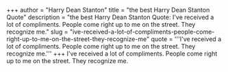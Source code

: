 +++
author = "Harry Dean Stanton"
title = "the best Harry Dean Stanton Quote"
description = "the best Harry Dean Stanton Quote: I've received a lot of compliments. People come right up to me on the street. They recognize me."
slug = "ive-received-a-lot-of-compliments-people-come-right-up-to-me-on-the-street-they-recognize-me"
quote = '''I've received a lot of compliments. People come right up to me on the street. They recognize me.'''
+++
I've received a lot of compliments. People come right up to me on the street. They recognize me.
